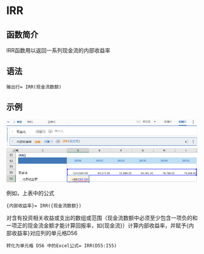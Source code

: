 # IRR

## 函数简介

IRR函数用以返回一系列现金流的内部收益率

## 语法

`输出行= IRR(现金流数额)`

## 示例

![image](./pic1.png)
![image](./pic2.png)

例如，上表中的公式

`{内部收益率}= IRR({现金流数额})`

对含有投资相关收益或支出的数组或范围（现金流数额中必须至少包含一项负的和一项正的现金流金额才能计算回报率，如{现金流}）计算内部收益率，并赋予{内部收益率}对应列的单元格D56

`转化为单元格 D56 中的Excel公式= IRR(D55:I55)`